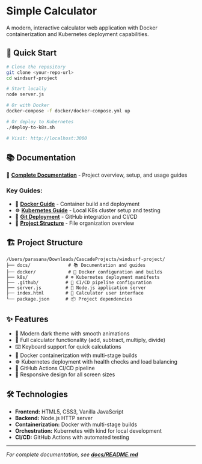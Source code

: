 # Simple Calculator

A modern, interactive calculator web application with Docker containerization and Kubernetes deployment capabilities.

## 🚀 Quick Start

```bash
# Clone the repository
git clone <your-repo-url>
cd windsurf-project

# Start locally
node server.js

# Or with Docker
docker-compose -f docker/docker-compose.yml up

# Or deploy to Kubernetes
./deploy-to-k8s.sh

# Visit: http://localhost:3000
```

## 📚 Documentation

📖 **[Complete Documentation](docs/README.md)** - Project overview, setup, and usage guides

### Key Guides:
- 🐳 **[Docker Guide](docker/DOCKER_BUILD_GUIDE.md)** - Container build and deployment
- ☸️ **[Kubernetes Guide](docs/KUBERNETES_GUIDE.md)** - Local K8s cluster setup and testing
- 🔧 **[Git Deployment](docs/PUSH_TO_MASTER.md)** - GitHub integration and CI/CD
- 📁 **[Project Structure](docs/PROJECT_STRUCTURE.md)** - File organization overview

## 🏗️ Project Structure

```
/Users/parasana/Downloads/CascadeProjects/windsurf-project/
├── docs/              # 📚 Documentation and guides
├── docker/            # 🐳 Docker configuration and builds
├── k8s/              # ☸️ Kubernetes deployment manifests
├── .github/          # 🔧 CI/CD pipeline configuration
├── server.js         # 🚀 Node.js application server
├── index.html        # 🎨 Calculator user interface
└── package.json      # 📦 Project dependencies
```

## ✨ Features

- 🎨 Modern dark theme with smooth animations
- 🔢 Full calculator functionality (add, subtract, multiply, divide)
- ⌨️ Keyboard support for quick calculations
- 🐳 Docker containerization with multi-stage builds
- ☸️ Kubernetes deployment with health checks and load balancing
- 🔧 GitHub Actions CI/CD pipeline
- 📱 Responsive design for all screen sizes

## 🛠️ Technologies

- **Frontend:** HTML5, CSS3, Vanilla JavaScript
- **Backend:** Node.js HTTP server
- **Containerization:** Docker with multi-stage builds
- **Orchestration:** Kubernetes with kind for local development
- **CI/CD:** GitHub Actions with automated testing

---

*For complete documentation, see **[docs/README.md](docs/README.md)***
